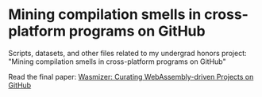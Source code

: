 # Mining compilation smells in cross-platform programs on GitHub
Scripts, datasets, and other files related to my undergrad honors project: "Mining compilation smells in cross-platform programs on GitHub"

Read the final paper: [Wasmizer: Curating WebAssembly-driven Projects on GitHub](https://arxiv.org/abs/2303.09623)
